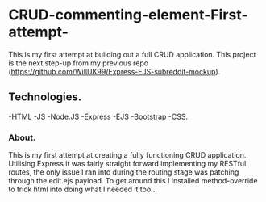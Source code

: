 # CRUD-commenting-element-First-attempt-
This is my first attempt at building out a full CRUD application. This project is the next step-up from my previous repo (https://github.com/WillUK99/Express-EJS-subreddit-mockup).

## Technologies.
-HTML -JS -Node.JS -Express -EJS -Bootstrap -CSS.

### About.
This is my first attempt at creating a fully functioning CRUD application. Utilising Express it was fairly straight forward implementing my RESTful routes, the only issue I ran into during the routing stage was patching through the edit.ejs payload. To get around this I installed method-override to trick html into doing what I needed it too... 
